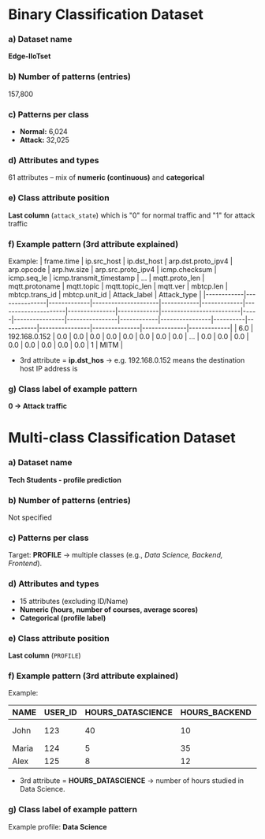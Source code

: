 # Binary Classification Dataset

### a) Dataset name  
**Edge-IIoTset**  

### b) Number of patterns (entries)
157,800

### c) Patterns per class  
- **Normal:** 6,024  
- **Attack:** 32,025  

### d) Attributes and types  
61 attributes – mix of **numeric (continuous)** and **categorical**  

### e) Class attribute position  
**Last column** (`attack_state`) which is "0" for normal traffic and "1" for attack traffic

### f) Example pattern (3rd attribute explained)  
Example:
| frame.time | ip.src_host   | ip.dst_host | arp.dst.proto_ipv4 | arp.opcode | arp.hw.size | arp.src.proto_ipv4 | icmp.checksum | icmp.seq_le | icmp.transmit_timestamp | ... | mqtt.proto_len | mqtt.protoname | mqtt.topic | mqtt.topic_len | mqtt.ver | mbtcp.len | mbtcp.trans_id | mbtcp.unit_id | Attack_label | Attack_type |
|------------|---------------|-------------|---------------------|------------|-------------|---------------------|---------------|-------------|-------------------------|-----|----------------|----------------|------------|----------------|----------|-----------|----------------|---------------|--------------|-------------|
| 6.0        | 192.168.0.152 | 0.0         | 0.0                 | 0.0        | 0.0         | 0.0                 | 0.0           | 0.0         | 0.0                     | ... | 0.0            | 0.0            | 0.0        | 0.0            | 0.0      | 0.0       | 0.0            | 0.0           | 1            | MITM        |

- 3rd attribute = **ip.dst_hos** → e.g. 192.168.0.152 means the destination host IP address is

### g) Class label of example pattern  
**0 → Attack traffic**


# Multi-class Classification Dataset

### a) Dataset name  
**Tech Students - profile prediction**


### b) Number of patterns (entries)
Not specified

### c) Patterns per class  
Target: **PROFILE** → multiple classes (e.g., *Data Science, Backend, Frontend*).  

### d) Attributes and types  
- 15 attributes (excluding ID/Name)  
- **Numeric (hours, number of courses, average scores)**  
- **Categorical (profile label)**  

### e) Class attribute position  
**Last column** (`PROFILE`)

### f) Example pattern (3rd attribute explained)  
Example:

| NAME   | USER_ID | HOURS_DATASCIENCE | HOURS_BACKEND | HOURS_FRONTEND | NUM_COURSES_BEGINNER_DATASCIENCE | NUM_COURSES_BEGINNER_BACKEND | NUM_COURSES_BEGINNER_FRONTEND | NUM_COURSES_ADVANCED_DATASCIENCE | NUM_COURSES_ADVANCED_BACKEND | NUM_COURSES_ADVANCED_FRONTEND | AVG_SCORE_DATASCIENCE | AVG_SCORE_BACKEND | AVG_SCORE_FRONTEND | PROFILE       |
|--------|---------|-------------------|---------------|----------------|----------------------------------|------------------------------|-------------------------------|---------------------------------|-----------------------------|-------------------------------|----------------------|------------------|-------------------|---------------|
| John   | 123     | 40                | 10            | 5              | 3                                | 1                            | 0                             | 1                               | 0                           | 0                             | 85                   | 70               | 65                | Data Science  |
| Maria  | 124     | 5                 | 35            | 10             | 0                                | 4                            | 1                             | 0                               | 2                           | 0                             | 60                   | 88               | 72                | Backend       |
| Alex   | 125     | 8                 | 12            | 45             | 1                                | 1                            | 3                             | 0                               | 0                           | 2                             | 67                   | 74               | 90                | Frontend      |


- 3rd attribute = **HOURS_DATASCIENCE** → number of hours studied in Data Science.  

### g) Class label of example pattern  
Example profile: **Data Science**  
